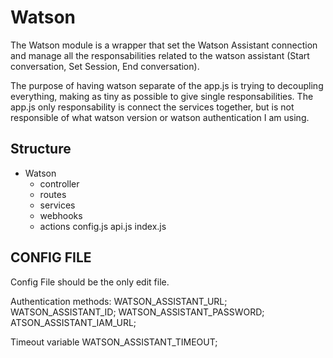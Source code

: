 # Watson

The Watson module is a wrapper that set the Watson Assistant connection and manage all the responsabilities related to
the watson assistant (Start conversation, Set Session, End conversation).

The purpose of having watson separate of the app.js is trying to decoupling everything, making as tiny as possible to give
single responsabilities. The app.js only responsability is connect the services together, but is not responsible of what 
watson version or watson authentication I am using.

## Structure
* Watson
  * controller
  * routes
  * services
  * webhooks
  * actions
  config.js
  api.js
  index.js
  
## CONFIG FILE

Config File should be the only edit file.

Authentication methods:
  WATSON_ASSISTANT_URL;
  WATSON_ASSISTANT_ID;
  WATSON_ASSISTANT_PASSWORD;
  ATSON_ASSISTANT_IAM_URL;

Timeout variable
  WATSON_ASSISTANT_TIMEOUT;
